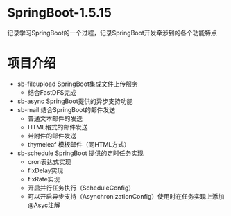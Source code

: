 # SpringBoot-1.5.15
记录学习SpringBoot的一个过程，记录SpringBoot开发牵涉到的各个功能特点

# 项目介绍

- sb-fileupload SpringBoot集成文件上传服务
  - 结合FastDFS完成
- sb-async SpringBoot提供的异步支持功能
- sb-mail 结合SpringBoot的邮件发送
  - 普通文本邮件的发送
  - HTML格式的邮件发送
  - 带附件的邮件发送
  - thymeleaf 模板邮件（同HTML方式）
- sb-schedule SpringBoot 提供的定时任务实现
  - cron表达式实现
  - fixDelay实现
  - fixRate实现
  - 开启并行任务执行（ScheduleConfig）
  - 可以开启异步支持（AsynchronizationConfig）使用时在任务实现上添加@Asyc注解
